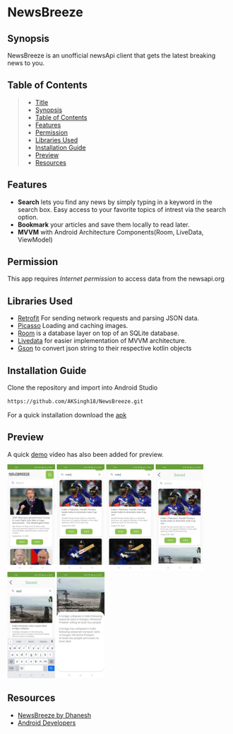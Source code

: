 # NewsBreeze

## Synopsis

NewsBreeze is an unofficial newsApi client that gets the latest breaking news to you.

## Table of Contents

> * [Title](#newsbreeze)
> * [Synopsis](#synopsis)
> * [Table of Contents](#table-of-contents)
> * [Features](#features)
> * [Permission](#permission)
> * [Libraries Used](#libraries-used)
> * [Installation Guide](#installation-guide)
> * [Preview](#preview)
> * [Resources](#resources)

## Features

* **Search** lets you find any news by simply typing in a keyword in the search box. Easy access to your favorite topics of intrest via the search option.
* **Bookmark** your articles and save them locally to read later.
* **MVVM** with Android Architecture Components(Room, LiveData, ViewModel)

## Permission

This app requires *Internet permission* to access data from the newsapi.org

## Libraries Used

- [Retrofit](http://square.github.io/retrofit/) For sending network requests and parsing JSON data.
- [Picasso](https://square.github.io/picasso/) Loading and caching images.
- [Room](https://developer.android.com/jetpack/androidx/releases/room?gclid=Cj0KCQjw7KqZBhCBARIsAI-fTKJygUHRpWjxKnKZ4bx-jRwy6rAsorbNIqBtrxgIJ_iN8wV5bl_Wk1gaAqwLEALw_wcB&gclsrc=aw.ds) is a database layer on top of an SQLite database.
- [Livedata](https://developer.android.com/topic/libraries/architecture/livedata) for easier implementation of MVVM architecture.
- [Gson](https://github.com/google/gson) to convert json string to their respective kotlin objects

## Installation Guide

Clone the repository and import into Android Studio

```bash
https://github.com/AKSingh18/NewsBreeze.git
```

For a quick installation download the [apk](apk/app-debug.apk)

## Preview

A quick [demo](files/demo.mp4) video has also been added for preview. 

<img src="files/home.jpg" width=108 height="240"> <img src="files/search_home.jpg" width=108 height="240"> 
<img src="files/save_news.jpg" width=108 height="240"> <img src="files/saved.jpg" width=108 height="240"> 
<img src="files/search_saved.jpg" width=108 height="240"> <img src="files/read_article.jpg" width=108 height="240"> 

## Resources

* [NewsBreeze by Dhanesh](https://github.com/dhaneshchappidi/NewsBreeze)
* [Android Developers](https://developer.android.com/)
